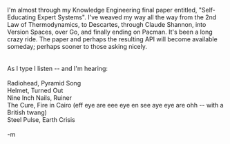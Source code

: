 I'm almost through my Knowledge Engineering final paper entitled, "Self-Educating Expert Systems".  I've weaved my way all the way from the 2nd Law of Thermodynamics, to Descartes, through Claude Shannon, into Version Spaces, over Go, and finally ending on Pacman.  It's been a long crazy ride.  The paper and perhaps the resulting API will become available someday; perhaps sooner to those asking nicely.  
<br />
<br />As I type I listen -- and I'm hearing:
<br />
<br />Radiohead, Pyramid Song
<br />Helmet, Turned Out
<br />Nine Inch Nails, Ruiner
<br />The Cure, Fire in Cairo (eff eye are eee eye en see aye eye are ohh -- with a British twang)
<br />Steel Pulse, Earth Crisis
<br />
<br />-m
<br />